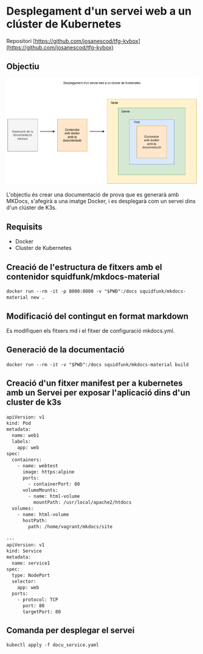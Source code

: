 # Desplegament d'un servei web a un clúster de Kubernetes

Repositori [https://github.com/josanescod/tfg-kvbox](https://github.com/josanescod/tfg-kvbox)

## Objectiu

![](img/mkdocs_service.png)

L'objectiu és crear una documentació de prova que es generarà amb MKDocs, s'afegirà a una imatge Docker, i es desplegarà
com un servei dins d'un clúster de K3s.

## Requisits

- Docker
- Cluster de Kubernetes

## Creació de l'estructura de fitxers amb el contenidor squidfunk/mkdocs-material

```
docker run --rm -it -p 8000:8000 -v "$PWD":/docs squidfunk/mkdocs-material new .

```

## Modificació del contingut en format markdown 

Es modifiquen els fitxers md i el fitxer de configuració mkdocs.yml.

## Generació de la documentació

```
docker run --rm -it -v "$PWD":/docs squidfunk/mkdocs-material build
```

## Creació d'un fitxer manifest per a kubernetes amb un Servei per exposar l'aplicació dins d'un cluster de k3s

```
apiVersion: v1
kind: Pod
metadata:
  name: web1
  labels:
    app: web
spec:
  containers:
    - name: webtest
      image: https:alpine
      ports:
        - containerPort: 80
      volumeMounts:
        - name: html-volume
          mountPath: /usr/local/apache2/htdocs
  volumes:
    - name: html-volume
      hostPath:
        path: /home/vagrant/mkdocs/site

---
apiVersion: v1
kind: Service
metadata:
  name: service1
spec:
  type: NodePort
  selector:
    app: web
  ports:
    - protocol: TCP
      port: 80
      targetPort: 80

```

## Comanda per desplegar el servei

```
kubectl apply -f docu_service.yaml 
    
```